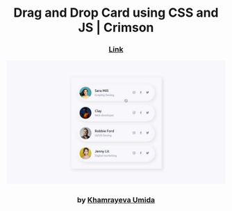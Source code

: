 <div align="center">

# Drag and Drop Card using CSS and JS | Crimson

### <a href="https://frolicking-salamander-5d7ab9.netlify.app">Link</a>

<img src="admin/base.gif">

### by <a href="https://github.com/KhamrayevaUmida">Khamrayeva Umida</a>

</div>

